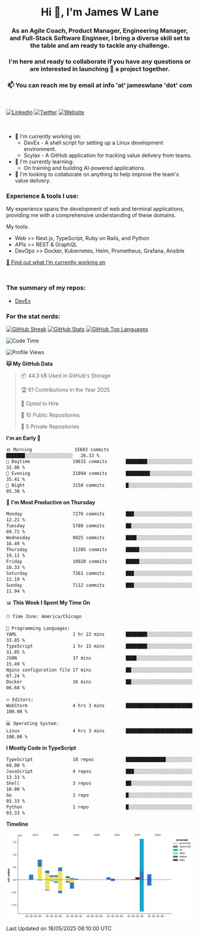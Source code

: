 <h1 align="center">Hi 👋, I'm James W Lane</h1>
<h3 align="center">As an Agile Coach, Product Manager, Engineering Manager, and Full-Stack Software Engineer, I bring a diverse skill set to the table and am ready to tackle any challenge.</h3>
<h3 align="center">I'm here and ready to collaborate if you have any questions or are interested in launching 🚀 a project together.</h3>

<div style="margin-top: 16px;" />

<h3 align="center">📫 You can reach me by email at info 'at' jameswlane 'dot' com</h3>

<div style="margin-top: 48px;" />

[![Linkedin](https://img.shields.io/badge/LinkedIn-0077B5?style=for-the-badge&logo=linkedin&logoColor=white)](https://www.linkedin.com/in/jameswlane/)
[![Twitter](https://img.shields.io/badge/Twitter-1DA1F2?style=for-the-badge&logo=twitter&logoColor=white)](https://x.com/jameswlane)
[![Website](https://img.shields.io/website?down_color=red&down_message=offline&style=for-the-badge&up_color=green&up_message=up&url=https%3A%2F%2Fwww.jameswlane.com)](https://www.jameswlane.com)

<div style="margin-top: 48px;" />

- 🔭 I'm currently working on:
  - DevEx - A shell script for setting up a Linux development environment.
  - Scylax - A GitHub application for tracking value delivery from teams.
- 🌱 I'm currently learning:
  - On training and building AI-powered applications.
- 👯 I'm looking to collaborate on anything to help improve the team's value delivery.

### Experience & tools I use:

My experience spans the development of web and terminal applications, providing me with a comprehensive understanding of these domains.

My tools:
- Web >> Next.js, TypeScript, Ruby on Rails, and Python
- APIs >> REST & GraphQL
- DevOps >> Docker, Kubernetes, Helm, Prometheus, Grafana, Ansible

[🔭 Find out what I’m currently working on](https://www.jameswlane.com/now)  

<div style="margin-top: 50px;"/>

### The summary of my repos:
- [DevEx](https://github.com/jameswlane/devex)  

### For the stat nerds:
[![GitHub Streak](https://github-readme-streak-stats.herokuapp.com?user=jameswlane&theme=tokyonight)](https://git.io/streak-stats)
[![GitHub Stats](https://github-readme-stats.vercel.app/api?username=jameswlane&show_icons=true&theme=tokyonight)](https://github-readme-stats.vercel.app)
[![GitHub Top Languages](https://github-readme-stats.vercel.app/api/top-langs?username=jameswlane&show_icons=true&locale=en&layout=compact&theme=tokyonight)](https://github-readme-stats.vercel.app)

<!--START_SECTION:waka-->
![Code Time](http://img.shields.io/badge/Code%20Time-521%20hrs%2048%20mins-blue)

![Profile Views](http://img.shields.io/badge/Profile%20Views-0-blue)

**🐱 My GitHub Data** 

> 📦 44.3 kB Used in GitHub's Storage 
 > 
> 🏆 61 Contributions in the Year 2025
 > 
> 💼 Opted to Hire
 > 
> 📜 10 Public Repositories 
 > 
> 🔑 5 Private Repositories 
 > 
**I'm an Early 🐤** 

```text
🌞 Morning                15683 commits       ███████░░░░░░░░░░░░░░░░░░   26.33 % 
🌆 Daytime                19632 commits       ████████░░░░░░░░░░░░░░░░░   32.96 % 
🌃 Evening                21094 commits       █████████░░░░░░░░░░░░░░░░   35.41 % 
🌙 Night                  3158 commits        █░░░░░░░░░░░░░░░░░░░░░░░░   05.30 % 
```
📅 **I'm Most Productive on Thursday** 

```text
Monday                   7276 commits        ███░░░░░░░░░░░░░░░░░░░░░░   12.21 % 
Tuesday                  5788 commits        ██░░░░░░░░░░░░░░░░░░░░░░░   09.72 % 
Wednesday                9825 commits        ████░░░░░░░░░░░░░░░░░░░░░   16.49 % 
Thursday                 11385 commits       █████░░░░░░░░░░░░░░░░░░░░   19.11 % 
Friday                   10920 commits       █████░░░░░░░░░░░░░░░░░░░░   18.33 % 
Saturday                 7261 commits        ███░░░░░░░░░░░░░░░░░░░░░░   12.19 % 
Sunday                   7112 commits        ███░░░░░░░░░░░░░░░░░░░░░░   11.94 % 
```


📊 **This Week I Spent My Time On** 

```text
🕑︎ Time Zone: America/Chicago

💬 Programming Languages: 
YAML                     1 hr 22 mins        ████████░░░░░░░░░░░░░░░░░   33.85 % 
TypeScript               1 hr 15 mins        ████████░░░░░░░░░░░░░░░░░   31.05 % 
JSON                     37 mins             ████░░░░░░░░░░░░░░░░░░░░░   15.49 % 
Nginx configuration file 17 mins             ██░░░░░░░░░░░░░░░░░░░░░░░   07.24 % 
Docker                   16 mins             ██░░░░░░░░░░░░░░░░░░░░░░░   06.68 % 

🔥 Editors: 
WebStorm                 4 hrs 3 mins        █████████████████████████   100.00 % 

💻 Operating System: 
Linux                    4 hrs 3 mins        █████████████████████████   100.00 % 
```

**I Mostly Code in TypeScript** 

```text
TypeScript               18 repos            ███████████████░░░░░░░░░░   60.00 % 
JavaScript               4 repos             ███░░░░░░░░░░░░░░░░░░░░░░   13.33 % 
Shell                    3 repos             ██░░░░░░░░░░░░░░░░░░░░░░░   10.00 % 
Go                       1 repo              █░░░░░░░░░░░░░░░░░░░░░░░░   03.33 % 
Python                   1 repo              █░░░░░░░░░░░░░░░░░░░░░░░░   03.33 % 
```



**Timeline**

![Lines of Code chart](https://raw.githubusercontent.com/jameswlane/jameswlane/main/assets/bar_graph.png)


 Last Updated on 18/05/2025 08:10:00 UTC
<!--END_SECTION:waka-->
